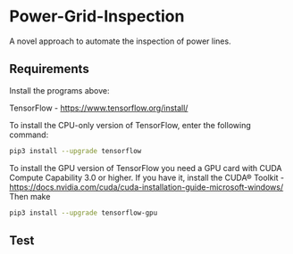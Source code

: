 # Power-Grid-Inspection
A novel approach to automate the inspection of power lines.

## Requirements

Install the programs above:

TensorFlow - https://www.tensorflow.org/install/ 

To install the CPU-only version of TensorFlow, enter the following command:
```bash
pip3 install --upgrade tensorflow
```
To install the GPU version of TensorFlow you need a GPU card with CUDA Compute Capability 3.0 or higher.
If you have it, install the CUDA® Toolkit - https://docs.nvidia.com/cuda/cuda-installation-guide-microsoft-windows/
Then make 



```bash
pip3 install --upgrade tensorflow-gpu
```







## Test
